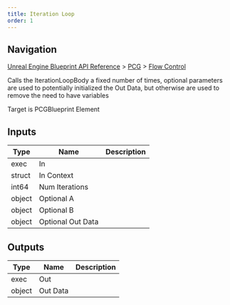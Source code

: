 ```yaml
---
title: Iteration Loop
order: 1
---
```

## Navigation

[Unreal Engine Blueprint API Reference](https://dev.epicgames.com/documentation/en-us/unreal-engine/BlueprintAPI) > [PCG](https://dev.epicgames.com/documentation/en-us/unreal-engine/BlueprintAPI/PCG) > [Flow Control](https://dev.epicgames.com/documentation/en-us/unreal-engine/BlueprintAPI/PCG/FlowControl_1)

Calls the IterationLoopBody a fixed number of times, optional parameters are used to potentially initialized the Out Data, but otherwise are used to remove the need to have variables

Target is PCGBlueprint Element

## Inputs

| Type | Name | Description |
| --- | --- | --- |
| exec | In |  |
| struct | In Context |  |
| int64 | Num Iterations |  |
| object | Optional A |  |
| object | Optional B |  |
| object | Optional Out Data |  |

## Outputs

| Type | Name | Description |
| --- | --- | --- |
| exec | Out |  |
| object | Out Data |  |
